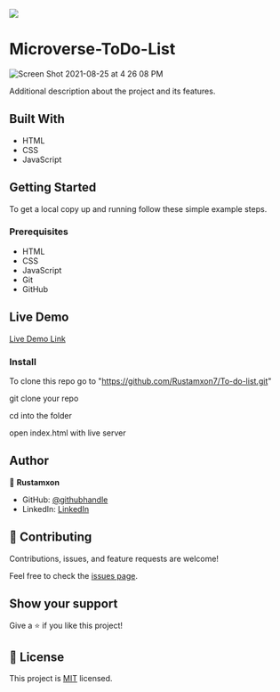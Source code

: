 ![](https://img.shields.io/badge/Microverse-blueviolet)

# Microverse-ToDo-List

![Screen Shot 2021-08-25 at 4 26 08 PM](https://user-images.githubusercontent.com/69011963/130782572-73a1669c-8832-4c65-a723-b418026f6600.png)

Additional description about the project and its features.

## Built With

- HTML
- CSS
- JavaScript

## Getting Started

To get a local copy up and running follow these simple example steps.

### Prerequisites

- HTML
- CSS
- JavaScript
- Git
- GitHub

## Live Demo

[Live Demo Link](https://rustamxon7.github.io/To-do-list/)

### Install

To clone this repo go to "https://github.com/Rustamxon7/To-do-list.git"

git clone your repo

cd into the folder

open index.html with live server

## Author

👤 **Rustamxon**

- GitHub: [@githubhandle](https://github.com/Rustamxon7)
- LinkedIn: [LinkedIn](https://www.linkedin.com/in/rustamjon-tolipov-6a831020b)

## 🤝 Contributing

Contributions, issues, and feature requests are welcome!

Feel free to check the [issues page](https://github.com/Rustamxon7/To-do-list/issues).

## Show your support

Give a ⭐️ if you like this project!

## 📝 License

This project is [MIT](./MIT.md) licensed.
